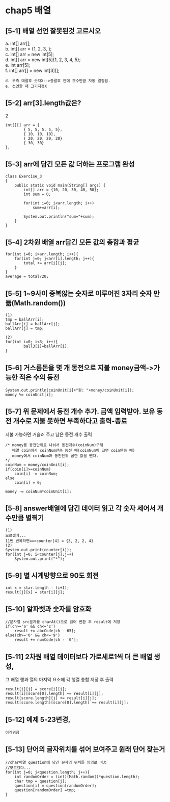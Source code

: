 #  chap5 배열  
## [5-1] 배열 선언 잘못된것 고르시오  
a. int[] arr[];  
b. int[] arr = {1, 2, 3, };  
c. int[] arr = new int[5];  
d. int[] arr = new int[5]{1, 2, 3, 4, 5};  
e. int arr[5];  
f. int[] arr[] = new int[3][];  
```
d. 우측 대괄호 숫자X-->중괄호 안에 갯수만큼 자동 결정됨.
e. 선언할 때 크기지정X
```
## [5-2] arr[3].length값은?  
2
```
int[][] arr = {
        { 5, 5, 5, 5, 5},
        { 10, 10, 10},
        { 20, 20, 20, 20}
        { 30, 30}
};
```
## [5-3] arr에 담긴 모든 값 더하는 프로그램 완성  
```
class Exercise_3
{
    public static void main(String[] args) {
        int[] arr = {10, 20, 30, 40, 50};
        int sum = 0;
        
        for(int i=0; i<arr.length; i++)
            sum+=arr[i];
        
        System.out.println("sum="+sum);
    }
}
```
## [5-4] 2차원 배열 arr담긴 모든 값의 총합과 평균  
```
for(int i=0; i>arr.length; i++){
    for(int j=0; j<arr[i].length; j++){
        total += arr[i][j];
    }
}
average = total/20;
```
## [5-5] 1~9사이 중복않는 숫자로 이루어진 3자리 숫자 만듦(Math.random())  
```
(1)
tmp = ballArr[i];
ballArr[i] = ballArr[j];
ballArr[j] = tmp;

(2)
for(int i=0; i<3; i++){
        ball3[i]=ballArr[i];
}
```
## [5-6] 거스름돈을 몇 개 동전으로 지불 money금액->가능한 적은 수의 동전  
```
System.out.println(coinUnit[i]+"원: "+money/coinUnit[i]);
money %= coinUnit[i];
```
## [5-7] 위 문제에서 동전 개수 추가. 금액 입력받아. 보유 동전 개수로 지불 못하면 부족하다고 출력-종료  
지불 가능하면 거슬러 주고 남은 동전 개수 출력  
```
/* money를 동전단위로 나눠서 동전개수(coinNum)구해
   배열 coin에서 coinNum만큼 동전 빼(coinNum이 크면 coin만큼 빼)
   money에서 coinNum과 동전단위 곱한 값을 뺀다.
*/
coinNum = money/coinUnit[i];
if(coin[i]>=coinNum)
    coin[i] -= coinNum;
else 
    coin[i] = 0;

money -= coinNum*coinUnit[i];
```  
## [5-8] answer배열에 담긴 데이터 읽고 각 숫자 세어서 개수만큼 별찍기  
```
(1)
모르겠긔...
11번 반복하면==>counter[4] = {3, 2, 2, 4}
(2)
System.out.print(counter[i]);
for(int j=0; i<counter[j];j++)
    System.out.print("*");
```
## [5-9] 별 시계방향으로 90도 회전  
```
int x = star.length - (i+1);
result[j][x] = star[i][j];
```
## [5-10] 알파벳과 숫자를 암호화  
```
//문자열 src문자를 charAt()으로 읽어 변환 후 result에 저장
if(ch>='a' && ch<='z')
    result += abcCode[ch - 65];
else(ch>='0' && ch<='9')
    result += numCode[ch - '0'];
```  
## [5-11] 2차원 배열 데이터보다 가로세로1씩 더 큰 배열 생성,  
그 배열 행과 열의 마지막 요소에 각 행열 총합 저장 후 출력  
```
result[i][j] = score[i][j];
result[i][score[0].length] += result[i][j];
result[score.length][j] += result[i][j];
result[score.length][score[0].length] += result[i][j];
```
## [5-12] 예제 5-23변경,   
```
이게뭐징 
```
## [5-13] 단어의 글자위치를 섞어 보여주고 원래 단어 찾는거  
```
//char배열 question에 담긴 문자의 위치를 임의로 바꿈
//모르겠다...
for(int j=0; j<question.length; j++){
    int randomOrder = (int)(Math.random()*question.length);
    char tmp = question[j];
    question[i] = question[randomOrder];
    question[randomOrder] =tmp;
}
```





















